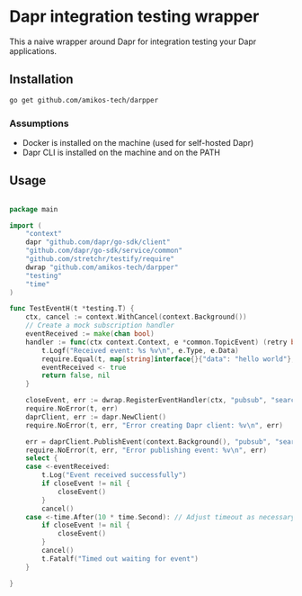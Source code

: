 # Dapr integration testing wrapper

This a naive wrapper around Dapr for integration testing your Dapr applications.


## Installation

```bash
go get github.com/amikos-tech/darpper
```

### Assumptions

- Docker is installed on the machine (used for self-hosted Dapr)
- Dapr CLI is installed on the machine and on the PATH

## Usage

```go

package main

import (
	"context"
	dapr "github.com/dapr/go-sdk/client"
	"github.com/dapr/go-sdk/service/common"
	"github.com/stretchr/testify/require"
	dwrap "github.com/amikos-tech/darpper"
	"testing"
	"time"
)

func TestEventH(t *testing.T) {
	ctx, cancel := context.WithCancel(context.Background())
	// Create a mock subscription handler
	eventReceived := make(chan bool)
	handler := func(ctx context.Context, e *common.TopicEvent) (retry bool, err error) {
		t.Logf("Received event: %s %v\n", e.Type, e.Data)
		require.Equal(t, map[string]interface{}{"data": "hello world"}, e.Data)
		eventReceived <- true
		return false, nil
	}

	closeEvent, err := dwrap.RegisterEventHandler(ctx, "pubsub", "search-result", "/search", handler)
	require.NoError(t, err)
	daprClient, err := dapr.NewClient()
	require.NoError(t, err, "Error creating Dapr client: %v\n", err)

	err = daprClient.PublishEvent(context.Background(), "pubsub", "search-result", []byte(`{"data": "hello world"}`), dapr.PublishEventWithMetadata(map[string]string{"cloudevent.type": "test"}))
	require.NoError(t, err, "Error publishing event: %v\n", err)
	select {
	case <-eventReceived:
		t.Log("Event received successfully")
		if closeEvent != nil {
			closeEvent()
		}
		cancel()
	case <-time.After(10 * time.Second): // Adjust timeout as necessary
		if closeEvent != nil {
			closeEvent()
		}
		cancel()
		t.Fatalf("Timed out waiting for event")
	}

}


```
